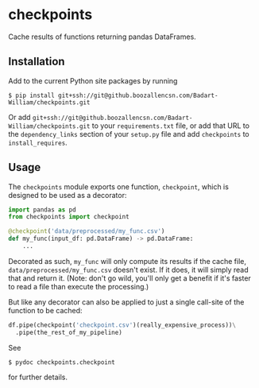 # checkpoints

Cache results of functions returning pandas DataFrames.

## Installation

Add to the current Python site packages by running

```
$ pip install git+ssh://git@github.boozallencsn.com/Badart-William/checkpoints.git
```

Or add
`git+ssh://git@github.boozallencsn.com/Badart-William/checkpoints.git`
to your `requirements.txt` file, or add that URL to the
`dependency_links` section of your `setup.py` file and add
`checkpoints` to `install_requires`.

## Usage

The `checkpoints` module exports one function, `checkpoint`, which is
designed to be used as a decorator:

```python
import pandas as pd
from checkpoints import checkpoint

@checkpoint('data/preprocessed/my_func.csv')
def my_func(input_df: pd.DataFrame) -> pd.DataFrame:
    ...
```

Decorated as such, `my_func` will only compute its results if the
cache file, `data/preprocessed/my_func.csv` doesn't exist. If it
does, it will simply read that and return it. (Note: don't go wild,
you'll only get a benefit if it's faster to read a file than execute
the processing.)

But like any decorator can also be applied to just a single call-site
of the function to be cached:

```python
df.pipe(checkpoint('checkpoint.csv')(really_expensive_process))\
  .pipe(the_rest_of_my_pipeline)
```

See

```
$ pydoc checkpoints.checkpoint
```

for further details.
